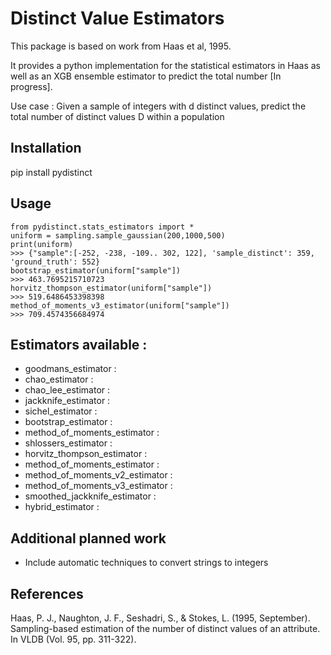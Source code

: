 # Distinct Value Estimators

This package is based on work from Haas et al, 1995.

It provides a python implementation for the statistical estimators in Haas as well as an XGB ensemble estimator 
to predict the total number [In progress].

Use case : Given a sample of integers with d distinct values, predict the total number of distinct values D within a population 

## Installation

pip install pydistinct

## Usage
```
from pydistinct.stats_estimators import *
uniform = sampling.sample_gaussian(200,1000,500)
print(uniform)
>>> {"sample":[-252, -238, -109.. 302, 122], 'sample_distinct': 359, 'ground_truth': 552}
bootstrap_estimator(uniform["sample"])
>>> 463.7695215710723
horvitz_thompson_estimator(uniform["sample"])
>>> 519.6486453398398
method_of_moments_v3_estimator(uniform["sample"])
>>> 709.4574356684974
```

## Estimators available : 
* goodmans_estimator : 
* chao_estimator : 
* chao_lee_estimator : 
* jackknife_estimator : 
* sichel_estimator :
* bootstrap_estimator :
* method_of_moments_estimator :
* shlossers_estimator :
* horvitz_thompson_estimator :
* method_of_moments_estimator :
* method_of_moments_v2_estimator :
* method_of_moments_v3_estimator :
* smoothed_jackknife_estimator :
* hybrid_estimator : 


## Additional planned work

* Include automatic techniques to convert strings to integers

## References

Haas, P. J., Naughton, J. F., Seshadri, S., & Stokes, L. (1995, September). Sampling-based estimation of the number of distinct values of an attribute. In VLDB (Vol. 95, pp. 311-322).

